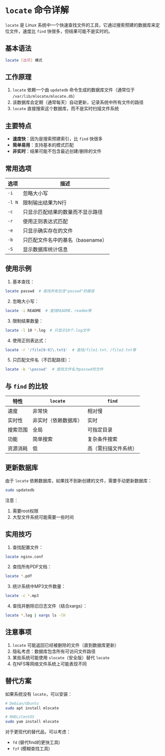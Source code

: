 # `locate` 命令详解

`locate` 是 Linux 系统中一个快速查找文件的工具，它通过搜索预建的数据库来定位文件，速度比 `find` 快很多，但结果可能不是实时的。

## 基本语法

```bash
locate [选项] 模式
```

## 工作原理

1. `locate` 依赖一个由 `updatedb` 命令生成的数据库文件（通常位于 `/var/lib/mlocate/mlocate.db`）
2. 该数据库会定期（通常每天）自动更新，记录系统中所有文件的路径
3. `locate` 直接搜索这个数据库，而不是实时扫描文件系统

## 主要特点

- **速度快**：因为是搜索预建索引，比 `find` 快很多
- **简单易用**：支持基本的模式匹配
- **非实时**：结果可能不包含最近创建/删除的文件

## 常用选项

| 选项 | 描述 |
|------|------|
| `-i` | 忽略大小写 |
| `-l N` | 限制输出结果为N行 |
| `-c` | 只显示匹配结果的数量而不显示路径 |
| `-r` | 使用正则表达式匹配 |
| `-e` | 只显示确实存在的文件 |
| `-b` | 只匹配文件名中的基名（basename） |
| `-S` | 显示数据库统计信息 |

## 使用示例

1. 基本查找：
```bash
locate passwd  # 查找所有包含"passwd"的路径
```

2. 忽略大小写：
```bash
locate -i README  # 查找README、readme等
```

3. 限制结果数量：
```bash
locate -l 10 *.log  # 只显示10个.log文件
```

4. 使用正则表达式：
```bash
locate -r '/file[0-9]\.txt$'  # 查找/file1.txt、/file2.txt等
```

5. 只匹配文件名（不匹配路径）：
```bash
locate -b '\passwd'  # 查找文件名为passwd的文件
```

## 与 `find` 的比较

| 特性 | `locate` | `find` |
|------|---------|--------|
| 速度 | 非常快 | 相对慢 |
| 实时性 | 非实时（依赖数据库） | 实时 |
| 搜索范围 | 全局 | 可指定目录 |
| 功能 | 简单搜索 | 复杂条件搜索 |
| 资源消耗 | 低 | 高（需扫描文件系统） |

## 更新数据库

由于 `locate` 依赖数据库，如果找不到新创建的文件，需要手动更新数据库：

```bash
sudo updatedb
```

注意：
1. 需要root权限
2. 大型文件系统可能需要一些时间

## 实用技巧

1. 查找配置文件：
```bash
locate nginx.conf
```

2. 查找所有PDF文档：
```bash
locate *.pdf
```

3. 统计系统中MP3文件数量：
```bash
locate -c *.mp3
```

4. 查找并删除旧日志文件（结合xargs）：
```bash
locate *.log | xargs ls -lh
```

## 注意事项

1. `locate` 可能返回已经被删除的文件（直到数据库更新）
2. 隐私考虑：数据库包含所有可访问文件路径
3. 某些系统可能使用 `slocate`（安全版）替代 `locate`
4. 在NFS等网络文件系统上可能表现不同

## 替代方案

如果系统没有 `locate`，可以安装：
```bash
# Debian/Ubuntu
sudo apt install mlocate

# RHEL/CentOS
sudo yum install mlocate
```

对于更现代的替代品，可以考虑：
- `fd` (替代find的更快工具)
- `fzf` (模糊查找工具)
